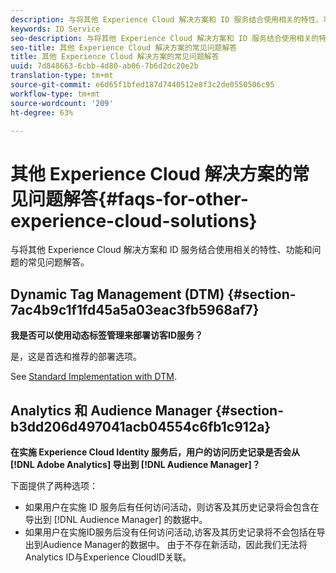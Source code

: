 ```yaml
---
description: 与将其他 Experience Cloud 解决方案和 ID 服务结合使用相关的特性、功能和问题的常见问题解答。
keywords: ID Service
seo-description: 与将其他 Experience Cloud 解决方案和 ID 服务结合使用相关的特性、功能和问题的常见问题解答。
seo-title: 其他 Experience Cloud 解决方案的常见问题解答
title: 其他 Experience Cloud 解决方案的常见问题解答
uuid: 7d848663-6cbb-4d80-ab06-7b6d2dc20e2b
translation-type: tm+mt
source-git-commit: e6d65f1bfed187d7440512e8f3c2de0550506c95
workflow-type: tm+mt
source-wordcount: '209'
ht-degree: 63%

---
```



# 其他 Experience Cloud 解决方案的常见问题解答{#faqs-for-other-experience-cloud-solutions}

与将其他 Experience Cloud 解决方案和 ID 服务结合使用相关的特性、功能和问题的常见问题解答。

## Dynamic Tag Management (DTM) {#section-7ac4b9c1f1fd45a5a03eac3fb5968af7}

**我是否可以使用动态标签管理来部署访客ID服务？**

是，这是首选和推荐的部署选项。

See [Standard Implementation with DTM](../implementation-guides/standard.md#concept-89cd0199a9634fc48644f2d61e3d2445).

## Analytics 和 Audience Manager {#section-b3dd206d497041acb04554c6fb1c912a}

**在实施 Experience Cloud Identity 服务后，用户的访问历史记录是否会从 [!DNL Adobe Analytics] 导出到 [!DNL Audience Manager]？**

下面提供了两种选项：

* 如果用户在实施 ID 服务后有任何访问活动，则访客及其历史记录将会包含在导出到 [!DNL Audience Manager] 的数据中。
* 如果用户在实施ID服务后没有任何访问活动,访客及其历史记录将不会包括在导出到Audience Manager的数据中。 由于不存在新活动，因此我们无法将Analytics ID与Experience CloudID关联。

